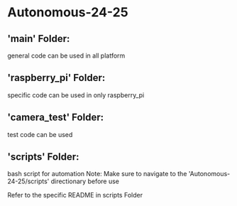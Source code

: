 # Autonomous-24-25

## 'main' Folder:

general code can be used in all platform 


## 'raspberry_pi' Folder:

specific code can be used in only raspberry_pi


## 'camera_test' Folder:

test code can be used 


## 'scripts' Folder: 

bash script for automation Note: Make sure to navigate to the 'Autonomous-24-25/scripts' directionary before use

Refer to the specific README in scripts Folder
